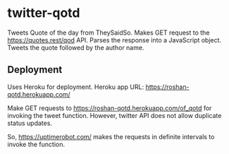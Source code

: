 # twitter-qotd
Tweets Quote of the day from TheySaidSo.
Makes GET request to the https://quotes.rest/qod API.
Parses the response into a JavaScript object.
Tweets the quote followed by the author name.

## Deployment
Uses Heroku for deployment.
Heroku app URL: https://roshan-qotd.herokuapp.com/

Make GET requests to https://roshan-qotd.herokuapp.com/of_qotd for invoking the tweet function. However, twitter API does not allow duplicate status updates.

So, https://uptimerobot.com/ makes the requests in definite intervals to invoke the function.


